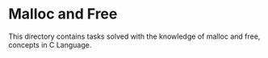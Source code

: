 # Malloc and Free

This directory contains tasks solved with the knowledge of malloc and free, concepts in C Language.
